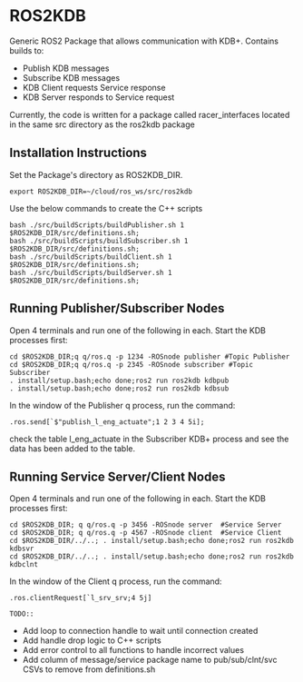 # ROS2KDB
Generic ROS2 Package that allows communication with KDB+. 
Contains builds to:
* Publish KDB messages
* Subscribe KDB messages
* KDB Client requests Service response
* KDB Server responds to Service request

Currently, the code is written for a package called racer_interfaces located in the same src directory as the ros2kdb package

## Installation Instructions

Set the Package's directory as ROS2KDB_DIR. 

    export ROS2KDB_DIR=~/cloud/ros_ws/src/ros2kdb

Use the below commands to create the C++ scripts

    bash ./src/buildScripts/buildPublisher.sh 1  $ROS2KDB_DIR/src/definitions.sh;
    bash ./src/buildScripts/buildSubscriber.sh 1 $ROS2KDB_DIR/src/definitions.sh;
    bash ./src/buildScripts/buildClient.sh 1     $ROS2KDB_DIR/src/definitions.sh;
    bash ./src/buildScripts/buildServer.sh 1     $ROS2KDB_DIR/src/definitions.sh;

## Running Publisher/Subscriber Nodes

Open 4 terminals and run one of the following in each. Start the KDB processes first:

    cd $ROS2KDB_DIR;q q/ros.q -p 1234 -ROSnode publisher #Topic Publisher
    cd $ROS2KDB_DIR;q q/ros.q -p 2345 -ROSnode subscriber #Topic Subscriber
    . install/setup.bash;echo done;ros2 run ros2kdb kdbpub
    . install/setup.bash;echo done;ros2 run ros2kdb kdbsub

In the window of the Publisher q process, run the command: 

    .ros.send[`$"publish_l_eng_actuate";1 2 3 4 5i];

check the table l_eng_actuate in the Subscriber KDB+ process and see the data has been added to the table.

## Running Service Server/Client Nodes


Open 4 terminals and run one of the following in each. Start the KDB processes first:

    cd $ROS2KDB_DIR; q q/ros.q -p 3456 -ROSnode server  #Service Server
    cd $ROS2KDB_DIR; q q/ros.q -p 4567 -ROSnode client  #Service Client
    cd $ROS2KDB_DIR/../..; . install/setup.bash;echo done;ros2 run ros2kdb kdbsvr
    cd $ROS2KDB_DIR/../..; . install/setup.bash;echo done;ros2 run ros2kdb kdbclnt

In the window of the Client q process, run the command: 

    .ros.clientRequest[`l_srv_srv;4 5j]

```TODO::```
  * Add loop to connection handle to wait until connection created
  * Add handle drop logic to C++ scripts
  * Add error control to all functions to handle incorrect values
  * Add column of message/service package name to pub/sub/clnt/svc CSVs to remove from definitions.sh